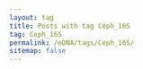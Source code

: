 ```yaml
---
layout: tag
title: Posts with tag Ceph_16S
tag: Ceph_16S
permalink: /eDNA/tags/Ceph_16S/
sitemap: false
---
```

